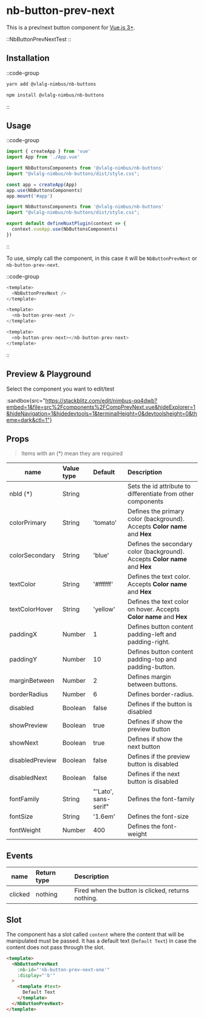 # nb-button-prev-next

This is a prev/next button component for [Vue.js 3+](https://vuejs.org/).

::NbButtonPrevNextTest
::

## Installation

::code-group
  ```bash [Yarn]
  yarn add @vlalg-nimbus/nb-buttons
  ```
  ```bash [NPM]
  npm install @vlalg-nimbus/nb-buttons
  ```
::

## Usage

::code-group
  ```js [Vue 3]
  import { createApp } from 'vue'
  import App from './App.vue'

  import NbButtonsComponents from '@vlalg-nimbus/nb-buttons'
  import "@vlalg-nimbus/nb-buttons/dist/style.css";

  const app = createApp(App)
  app.use(NbButtonsComponents)
  app.mount('#app')
  ```
  ```js [Nuxt 3]
  import NbButtonsComponents from '@vlalg-nimbus/nb-buttons'
  import "@vlalg-nimbus/nb-buttons/dist/style.css";
  
  export default defineNuxtPlugin(context => {
    context.vueApp.use(NbButtonsComponents)
  })
  ```
::

To use, simply call the component, in this case it will be `NbButtonPrevNext` or `nb-button-prev-next`.

::code-group
  ```js [Mode 1]
  <template>
    <NbButtonPrevNext />
  </template>
  ```
  ```js [Mode 2]
  <template>
    <nb-button-prev-next />
  </template>
  ```
  ```js [Mode 3]
  <template>
    <nb-button-prev-next></nb-button-prev-next>
  </template>
  ```
::

## Preview & Playground

Select the component you want to edit/test

:sandbox{src="https://stackblitz.com/edit/nimbus-qq4dwb?embed=1&file=src%2Fcomponents%2FCompPrevNext.vue&hideExplorer=1&hideNavigation=1&hidedevtools=1&terminalHeight=0&devtoolsheight=0&theme=dark&ctl=1"}

## Props

> Items with an (*) mean they are required

| name    | Value type | Default | Description |
| ------- | :--------- | :------ | :---------------------------- |
| nbId (*)    | String     |        | Sets the id attribute to differentiate from other components |
| colorPrimary   | String     | 'tomato'  | Defines the primary color (background). Accepts **Color name** and **Hex** |
| colorSecondary   | String     | 'blue'  | Defines the secondary color (background). Accepts **Color name** and **Hex** |
| textColor   | String     | '#ffffff'  | Defines the text color. Accepts **Color name** and **Hex** |
| textColorHover   | String     | 'yellow'  | Defines the text color on hover. Accepts **Color name** and **Hex** |
| paddingX    | Number     |  1      | Defines button content padding-left and padding-right. |
| paddingY    | Number     |  10    | Defines button content padding-top and padding-button. |
| marginBetween    | Number     |  2      | Defines margin between buttons. |
| borderRadius    | Number     |  6    | Defines border-radius. |
| disabled    | Boolean    |  false  | Defines if the button is disabled  |
| showPreview    | Boolean    |  true  | Defines if show the preview button  |
| showNext    | Boolean    |  true  | Defines if show the next button  |
| disabledPreview    | Boolean    |  false  | Defines if the preview button is disabled  |
| disabledNext    | Boolean    |  false  | Defines if the next button is disabled  |
| fontFamily   | String     | "'Lato', sans-serif"  | Defines the font-family |
| fontSize   | String     | '1.6em'  | Defines the font-size |
| fontWeight   | Number     | 400  | Defines the font-weight |

## Events

| name    | Return type | Description |
| ------- | :--------- | :---------------------------- |
| clicked | nothing | Fired when the button is clicked, returns nothing. |

## Slot

The component has a slot called `content` where the content that will be manipulated must be passed. It has a default text (`Default Text`) in case the content does not pass through the slot.

```html
<template>
  <NbButtonPrevNext
    :nb-id="'nb-button-prev-next-one'"
    :display="'b'"
  >
    <template #text>
      Default Text
    </template>
  </NbButtonPrevNext>
</template>
```

